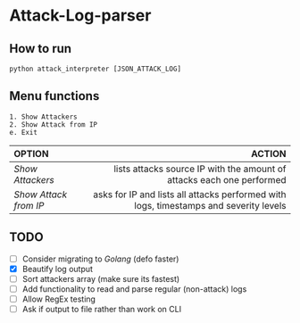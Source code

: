 # Attack-Log-parser

## How to run
`python attack_interpreter [JSON_ATTACK_LOG]`

## Menu functions
	1. Show Attackers
	2. Show Attack from IP
	e. Exit

| **OPTION** | **ACTION** |
| :--- | ---: |
| *Show Attackers* | lists attacks source IP with the amount of attacks each one performed |
| *Show Attack from IP* | asks for IP and lists all attacks performed with logs, timestamps and severity levels |

## TODO
- [ ] Consider migrating to *Golang* (defo faster)
- [x] Beautify log output
- [ ] Sort attackers array (make sure its fastest)
- [ ] Add functionality to read and parse regular (non-attack) logs
- [ ] Allow RegEx testing
- [ ] Ask if output to file rather than work on CLI
